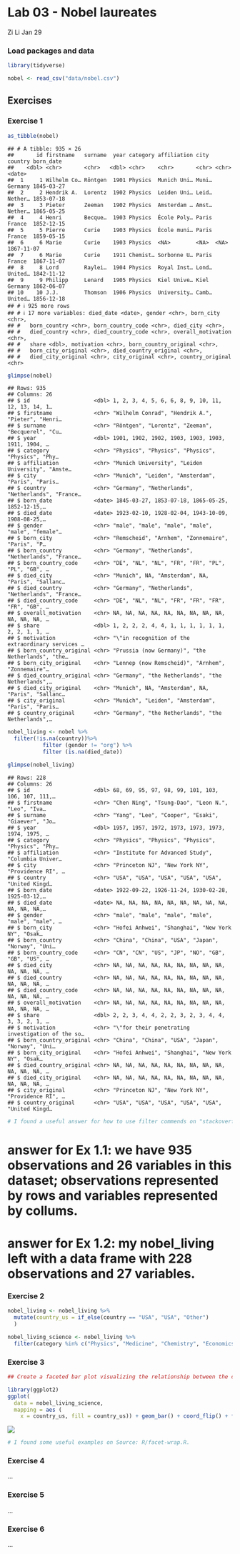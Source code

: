 Lab 03 - Nobel laureates
================
Zi Li
Jan 29

### Load packages and data

``` r
library(tidyverse) 
```

``` r
nobel <- read_csv("data/nobel.csv")
```

## Exercises

### Exercise 1

``` r
as_tibble(nobel) 
```

    ## # A tibble: 935 × 26
    ##       id firstname   surname  year category affiliation city  country born_date 
    ##    <dbl> <chr>       <chr>   <dbl> <chr>    <chr>       <chr> <chr>   <date>    
    ##  1     1 Wilhelm Co… Röntgen  1901 Physics  Munich Uni… Muni… Germany 1845-03-27
    ##  2     2 Hendrik A.  Lorentz  1902 Physics  Leiden Uni… Leid… Nether… 1853-07-18
    ##  3     3 Pieter      Zeeman   1902 Physics  Amsterdam … Amst… Nether… 1865-05-25
    ##  4     4 Henri       Becque…  1903 Physics  École Poly… Paris France  1852-12-15
    ##  5     5 Pierre      Curie    1903 Physics  École muni… Paris France  1859-05-15
    ##  6     6 Marie       Curie    1903 Physics  <NA>        <NA>  <NA>    1867-11-07
    ##  7     6 Marie       Curie    1911 Chemist… Sorbonne U… Paris France  1867-11-07
    ##  8     8 Lord        Raylei…  1904 Physics  Royal Inst… Lond… United… 1842-11-12
    ##  9     9 Philipp     Lenard   1905 Physics  Kiel Unive… Kiel  Germany 1862-06-07
    ## 10    10 J.J.        Thomson  1906 Physics  University… Camb… United… 1856-12-18
    ## # ℹ 925 more rows
    ## # ℹ 17 more variables: died_date <date>, gender <chr>, born_city <chr>,
    ## #   born_country <chr>, born_country_code <chr>, died_city <chr>,
    ## #   died_country <chr>, died_country_code <chr>, overall_motivation <chr>,
    ## #   share <dbl>, motivation <chr>, born_country_original <chr>,
    ## #   born_city_original <chr>, died_country_original <chr>,
    ## #   died_city_original <chr>, city_original <chr>, country_original <chr>

``` r
glimpse(nobel)
```

    ## Rows: 935
    ## Columns: 26
    ## $ id                    <dbl> 1, 2, 3, 4, 5, 6, 6, 8, 9, 10, 11, 12, 13, 14, 1…
    ## $ firstname             <chr> "Wilhelm Conrad", "Hendrik A.", "Pieter", "Henri…
    ## $ surname               <chr> "Röntgen", "Lorentz", "Zeeman", "Becquerel", "Cu…
    ## $ year                  <dbl> 1901, 1902, 1902, 1903, 1903, 1903, 1911, 1904, …
    ## $ category              <chr> "Physics", "Physics", "Physics", "Physics", "Phy…
    ## $ affiliation           <chr> "Munich University", "Leiden University", "Amste…
    ## $ city                  <chr> "Munich", "Leiden", "Amsterdam", "Paris", "Paris…
    ## $ country               <chr> "Germany", "Netherlands", "Netherlands", "France…
    ## $ born_date             <date> 1845-03-27, 1853-07-18, 1865-05-25, 1852-12-15,…
    ## $ died_date             <date> 1923-02-10, 1928-02-04, 1943-10-09, 1908-08-25,…
    ## $ gender                <chr> "male", "male", "male", "male", "male", "female"…
    ## $ born_city             <chr> "Remscheid", "Arnhem", "Zonnemaire", "Paris", "P…
    ## $ born_country          <chr> "Germany", "Netherlands", "Netherlands", "France…
    ## $ born_country_code     <chr> "DE", "NL", "NL", "FR", "FR", "PL", "PL", "GB", …
    ## $ died_city             <chr> "Munich", NA, "Amsterdam", NA, "Paris", "Sallanc…
    ## $ died_country          <chr> "Germany", "Netherlands", "Netherlands", "France…
    ## $ died_country_code     <chr> "DE", "NL", "NL", "FR", "FR", "FR", "FR", "GB", …
    ## $ overall_motivation    <chr> NA, NA, NA, NA, NA, NA, NA, NA, NA, NA, NA, NA, …
    ## $ share                 <dbl> 1, 2, 2, 2, 4, 4, 1, 1, 1, 1, 1, 1, 2, 2, 1, 1, …
    ## $ motivation            <chr> "\"in recognition of the extraordinary services …
    ## $ born_country_original <chr> "Prussia (now Germany)", "the Netherlands", "the…
    ## $ born_city_original    <chr> "Lennep (now Remscheid)", "Arnhem", "Zonnemaire"…
    ## $ died_country_original <chr> "Germany", "the Netherlands", "the Netherlands",…
    ## $ died_city_original    <chr> "Munich", NA, "Amsterdam", NA, "Paris", "Sallanc…
    ## $ city_original         <chr> "Munich", "Leiden", "Amsterdam", "Paris", "Paris…
    ## $ country_original      <chr> "Germany", "the Netherlands", "the Netherlands",…

``` r
nobel_living <- nobel %>%
  filter(!is.na(country))%>%  
           filter (gender != "org") %>%   
           filter (is.na(died_date))

glimpse(nobel_living)
```

    ## Rows: 228
    ## Columns: 26
    ## $ id                    <dbl> 68, 69, 95, 97, 98, 99, 101, 103, 106, 107, 111,…
    ## $ firstname             <chr> "Chen Ning", "Tsung-Dao", "Leon N.", "Leo", "Iva…
    ## $ surname               <chr> "Yang", "Lee", "Cooper", "Esaki", "Giaever", "Jo…
    ## $ year                  <dbl> 1957, 1957, 1972, 1973, 1973, 1973, 1974, 1975, …
    ## $ category              <chr> "Physics", "Physics", "Physics", "Physics", "Phy…
    ## $ affiliation           <chr> "Institute for Advanced Study", "Columbia Univer…
    ## $ city                  <chr> "Princeton NJ", "New York NY", "Providence RI", …
    ## $ country               <chr> "USA", "USA", "USA", "USA", "USA", "United Kingd…
    ## $ born_date             <date> 1922-09-22, 1926-11-24, 1930-02-28, 1925-03-12,…
    ## $ died_date             <date> NA, NA, NA, NA, NA, NA, NA, NA, NA, NA, NA, NA,…
    ## $ gender                <chr> "male", "male", "male", "male", "male", "male", …
    ## $ born_city             <chr> "Hofei Anhwei", "Shanghai", "New York NY", "Osak…
    ## $ born_country          <chr> "China", "China", "USA", "Japan", "Norway", "Uni…
    ## $ born_country_code     <chr> "CN", "CN", "US", "JP", "NO", "GB", "GB", "US", …
    ## $ died_city             <chr> NA, NA, NA, NA, NA, NA, NA, NA, NA, NA, NA, NA, …
    ## $ died_country          <chr> NA, NA, NA, NA, NA, NA, NA, NA, NA, NA, NA, NA, …
    ## $ died_country_code     <chr> NA, NA, NA, NA, NA, NA, NA, NA, NA, NA, NA, NA, …
    ## $ overall_motivation    <chr> NA, NA, NA, NA, NA, NA, NA, NA, NA, NA, NA, NA, …
    ## $ share                 <dbl> 2, 2, 3, 4, 4, 2, 2, 3, 2, 3, 4, 4, 3, 3, 2, 1, …
    ## $ motivation            <chr> "\"for their penetrating investigation of the so…
    ## $ born_country_original <chr> "China", "China", "USA", "Japan", "Norway", "Uni…
    ## $ born_city_original    <chr> "Hofei Anhwei", "Shanghai", "New York NY", "Osak…
    ## $ died_country_original <chr> NA, NA, NA, NA, NA, NA, NA, NA, NA, NA, NA, NA, …
    ## $ died_city_original    <chr> NA, NA, NA, NA, NA, NA, NA, NA, NA, NA, NA, NA, …
    ## $ city_original         <chr> "Princeton NJ", "New York NY", "Providence RI", …
    ## $ country_original      <chr> "USA", "USA", "USA", "USA", "USA", "United Kingd…

``` r
# I found a useful answer for how to use filter commends on "stackoverflow"
```

# answer for Ex 1.1: we have 935 observations and 26 variables in this dataset; observations represented by rows and variables represented by collums.

# answer for Ex 1.2: my nobel_living left with a data frame with 228 observations and 27 variables.

### Exercise 2

``` r
nobel_living <- nobel_living %>%
  mutate(country_us = if_else(country == "USA", "USA", "Other")
  )

nobel_living_science <- nobel_living %>%
  filter(category %in% c("Physics", "Medicine", "Chemistry", "Economics"))
```

### Exercise 3

``` r
## Create a faceted bar plot visualizing the relationship between the category of prize and whether the laureate was in the US when they won the nobel prize.

library(ggplot2) 
ggplot(
  data = nobel_living_science,
  mapping = aes (
    x = country_us, fill = country_us)) + geom_bar() + coord_flip() + facet_wrap(vars(category))
```

![](lab-03_files/figure-gfm/unnamed-chunk-3-1.png)<!-- -->

``` r
# I found some useful examples on Source: R/facet-wrap.R. 
```

### Exercise 4

…

### Exercise 5

…

### Exercise 6

…
